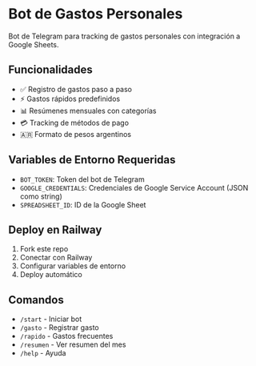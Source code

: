 # Bot de Gastos Personales

Bot de Telegram para tracking de gastos personales con integración a Google Sheets.

## Funcionalidades

- ✅ Registro de gastos paso a paso
- ⚡ Gastos rápidos predefinidos
- 📊 Resúmenes mensuales con categorías
- 💳 Tracking de métodos de pago
- 🇦🇷 Formato de pesos argentinos

## Variables de Entorno Requeridas

- `BOT_TOKEN`: Token del bot de Telegram
- `GOOGLE_CREDENTIALS`: Credenciales de Google Service Account (JSON como string)
- `SPREADSHEET_ID`: ID de la Google Sheet

## Deploy en Railway

1. Fork este repo
2. Conectar con Railway
3. Configurar variables de entorno
4. Deploy automático

## Comandos

- `/start` - Iniciar bot
- `/gasto` - Registrar gasto
- `/rapido` - Gastos frecuentes
- `/resumen` - Ver resumen del mes
- `/help` - Ayuda